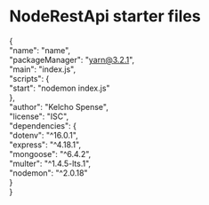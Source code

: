 # NodeRestApi starter files
{ <br>
  "name": "name",<br>
  "packageManager": "yarn@3.2.1",<br>
  "main": "index.js",<br>
  "scripts": {<br>
    "start": "nodemon index.js"<br>
  },<br>
  "author": "Kelcho Spense",<br>
  "license": "ISC",<br>
  "dependencies": {<br>
    "dotenv": "^16.0.1",<br>
    "express": "^4.18.1",<br>
    "mongoose": "^6.4.2",<br>
    "multer": "^1.4.5-lts.1",<br>
    "nodemon": "^2.0.18"<br>
  }<br>
}<br>
